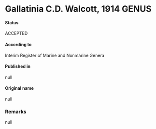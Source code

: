 Gallatinia C.D. Walcott, 1914 GENUS
=======

#### Status
ACCEPTED

#### According to
Interim Register of Marine and Nonmarine Genera

#### Published in
null

#### Original name
null

### Remarks
null
